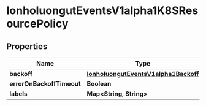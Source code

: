 

# IonholuongutEventsV1alpha1K8SResourcePolicy


## Properties

Name | Type | Description | Notes
------------ | ------------- | ------------- | -------------
**backoff** | [**IonholuongutEventsV1alpha1Backoff**](IonholuongutEventsV1alpha1Backoff.md) |  |  [optional]
**errorOnBackoffTimeout** | **Boolean** |  |  [optional]
**labels** | **Map&lt;String, String&gt;** |  |  [optional]



